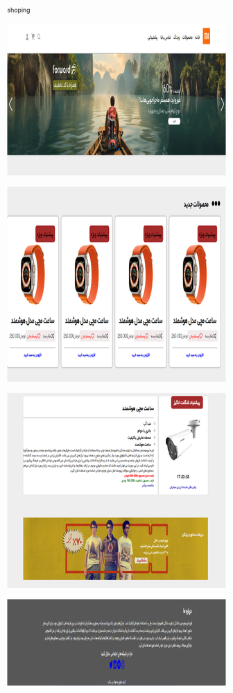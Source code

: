 <p align="left">shoping</p>

###

<div align="center">
  <img height="350" src="https://raw.githubusercontent.com/devmohamadhoseinnozari/shoping/main/images/page__header.png"  />
</div>

###

<div align="center">
  <img height="450" src="https://raw.githubusercontent.com/devmohamadhoseinnozari/shoping/main/images/page__main.png"  />
</div>

###

<div align="center">
  <img height="450" src="https://raw.githubusercontent.com/devmohamadhoseinnozari/shoping/main/images/page__main1.png"  />
</div>

###

<div align="center">
  <img height="200" src="https://raw.githubusercontent.com/devmohamadhoseinnozari/shoping/main/images/page__footer.png"  />
</div>

###
